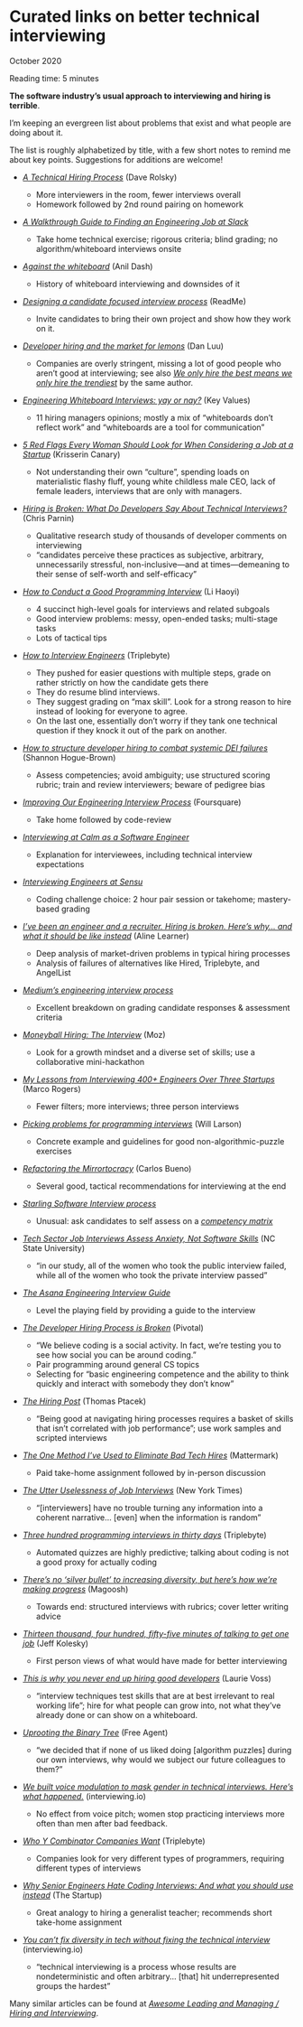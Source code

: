 # Curated links on better technical interviewing

October 2020

Reading time: 5 minutes

**The software industry’s usual approach to interviewing and hiring is terrible**.

I’m keeping an evergreen list about problems that exist and what people are doing about it.

The list is roughly alphabetized by title, with a few short notes to remind me about key points. Suggestions for additions are welcome!

-   [_A Technical Hiring Process_](https://blog.urth.org/2017/07/14/a-technical-hiring-process/) (Dave Rolsky)
    
    -   More interviewers in the room, fewer interviews overall
    -   Homework followed by 2nd round pairing on homework
-   [_A Walkthrough Guide to Finding an Engineering Job at Slack_](https://slack.engineering/a-walkthrough-guide-to-finding-an-engineering-job-at-slack/)
    
    -   Take home technical exercise; rigorous criteria; blind grading; no algorithm/whiteboard interviews onsite
-   [_Against the whiteboard_](https://medium.com/make-better-software/against-the-whiteboard-f1df0013954f) (Anil Dash)
    
    -   History of whiteboard interviewing and downsides of it
-   [_Designing a candidate focused interview process_](https://blog.readme.com/designing-a-candidate-focused-interview-process/) (ReadMe)
    
    -   Invite candidates to bring their own project and show how they work on it.
-   [_Developer hiring and the market for lemons_](https://danluu.com/hiring-lemons/) (Dan Luu)
    
    -   Companies are overly stringent, missing a lot of good people who aren’t good at interviewing; see also [_We only hire the best means we only hire the trendiest_](https://danluu.com/programmer-moneyball/) by the same author.
-   [_Engineering Whiteboard Interviews: yay or nay?_](https://www.keyvalues.com/blog/engineering-whiteboard-interviews-yay-or-nay) (Key Values)
    
    -   11 hiring managers opinions; mostly a mix of “whiteboards don’t reflect work” and “whiteboards are a tool for communication”
-   [_5 Red Flags Every Woman Should Look for When Considering a Job at a Startup_](https://medium.com/@krisserin/5-red-flags-every-woman-should-look-for-when-considering-a-job-at-start-up-32167cbef213) (Krisserin Canary)
    
    -   Not understanding their own “culture”, spending loads on materialistic flashy fluff, young white childless male CEO, lack of female leaders, interviews that are only with managers.
-   [_Hiring is Broken: What Do Developers Say About Technical Interviews?_](http://chrisparnin.me/pdf/interviews-HN.pdf) (Chris Parnin)
    
    -   Qualitative research study of thousands of developer comments on interviewing
    -   “candidates perceive these practices as subjective, arbitrary, unnecessarily stressful, non-inclusive—and at times—demeaning to their sense of self-worth and self-efficacy”
-   [_How to Conduct a Good Programming Interview_](http://www.lihaoyi.com/post/HowtoconductagoodProgrammingInterview.html) (Li Haoyi)
    
    -   4 succinct high-level goals for interviews and related subgoals
    -   Good interview problems: messy, open-ended tasks; multi-stage tasks
    -   Lots of tactical tips
-   [_How to Interview Engineers_](http://blog.triplebyte.com/how-to-interview-engineers) (Triplebyte)
    
    -   They pushed for easier questions with multiple steps, grade on rather strictly on how the candidate gets there
    -   They do resume blind interviews.
    -   They suggest grading on “max skill”. Look for a strong reason to hire instead of looking for everyone to agree.
    -   On the last one, essentially don’t worry if they tank one technical question if they knock it out of the park on another.
-   [_How to structure developer hiring to combat systemic DEI failures_](https://leaddev.com/hiring-onboarding-retention/how-structure-developer-hiring-combat-systemic-dei-failures) (Shannon Hogue-Brown)
    
    -   Assess competencies; avoid ambiguity; use structured scoring rubric; train and review interviewers; beware of pedigree bias
-   [_Improving Our Engineering Interview Process_](https://engineering.foursquare.com/improving-our-engineering-interview-process-106173ba25a9) (Foursquare)
    
    -   Take home followed by code-review
-   [_Interviewing at Calm as a Software Engineer_](https://eng.calm.com/engineer-interview)
    
    -   Explanation for interviewees, including technical interview expectations
-   [_Interviewing Engineers at Sensu_](https://blog.sensu.io/interviewing-engineers-at-sensu-e4fc35cd601f)
    
    -   Coding challenge choice: 2 hour pair session or takehome; mastery-based grading
-   [_I’ve been an engineer and a recruiter. Hiring is broken. Here’s why… and what it should be like instead_](https://blog.alinelerner.com/ive-been-an-engineer-and-a-recruiter-hiring-is-broken-heres-why-and-heres-what-it-should-be-like-instead/) (Aline Learner)
    
    -   Deep analysis of market-driven problems in typical hiring processes
    -   Analysis of failures of alternatives like Hired, Triplebyte, and AngelList
-   [_Medium’s engineering interview process_](https://medium.engineering/mediums-engineering-interview-process-b8d6b67927c4)
    
    -   Excellent breakdown on grading candidate responses & assessment criteria
-   [_Moneyball Hiring: The Interview_](https://moz.com/devblog/moneyball-hiring-the-interview/) (Moz)
    
    -   Look for a growth mindset and a diverse set of skills; use a collaborative mini-hackathon
-   [_My Lessons from Interviewing 400+ Engineers Over Three Startups_](https://firstround.com/review/my-lessons-from-interviewing-400-engineers-over-three-startups/) (Marco Rogers)
    
    -   Fewer filters; more interviews; three person interviews
-   [_Picking problems for programming interviews_](https://lethain.com/appropriate-programming-problems/) (Will Larson)
    
    -   Concrete example and guidelines for good non-algorithmic-puzzle exercises
-   [_Refactoring the Mirrortocracy_](http://carlos.bueno.org/2014/06/refactoring.html) (Carlos Bueno)
    
    -   Several good, tactical recommendations for interviewing at the end
-   [_Starling Software Interview process_](http://www.starling-software.com/en/employment/interview-process)
    
    -   Unusual: ask candidates to self assess on a [_competency matrix_](http://www.starling-software.com/employment/programmer-competency-matrix.html)
-   [_Tech Sector Job Interviews Assess Anxiety, Not Software Skills_](https://news.ncsu.edu/2020/07/tech-job-interviews-anxiety/) (NC State University)
    
    -   “in our study, all of the women who took the public interview failed, while all of the women who took the private interview passed”
-   [_The Asana Engineering Interview Guide_](https://blog.asana.com/2016/03/asana-engineering-interview-guide/)
    
    -   Level the playing field by providing a guide to the interview
-   [_The Developer Hiring Process is Broken_](https://builttoadapt.io/the-developer-hiring-process-is-broken-672bf273c183) (Pivotal)
    
    -   “We believe coding is a social activity. In fact, we’re testing you to see how social you can be around coding.”
    -   Pair programming around general CS topics
    -   Selecting for “basic engineering competence and the ability to think quickly and interact with somebody they don’t know”
-   [_The Hiring Post_](https://sockpuppet.org/blog/2015/03/06/the-hiring-post/) (Thomas Ptacek)
    
    -   “Being good at navigating hiring processes requires a basket of skills that isn’t correlated with job performance”; use work samples and scripted interviews
-   [_The One Method I’ve Used to Eliminate Bad Tech Hires_](https://mattermark.com/the-one-method-ive-used-to-eliminate-bad-tech-hires/) (Mattermark)
    
    -   Paid take-home assignment followed by in-person discussion
-   [_The Utter Uselessness of Job Interviews_](https://www.nytimes.com/2017/04/08/opinion/sunday/the-utter-uselessness-of-job-interviews.html) (New York Times)
    
    -   “\[interviewers\] have no trouble turning any information into a coherent narrative… \[even\] when the information is random”
-   [_Three hundred programming interviews in thirty days_](http://blog.triplebyte.com/three-hundred-programming-interviews-in-thirty-days) (Triplebyte)
    
    -   Automated quizzes are highly predictive; talking about coding is not a good proxy for actually coding
-   [_There’s no ‘silver bullet’ to increasing diversity, but here’s how we’re making progress_](https://magoosh.com/blog/silver-bullet-diversity-progress/) (Magoosh)
    
    -   Towards end: structured interviews with rubrics; cover letter writing advice
-   [_Thirteen thousand, four hundred, fifty-five minutes of talking to get one job_](http://kolesky.com/datums/job-search/) (Jeff Kolesky)
    
    -   First person views of what would have made for better interviewing
-   [_This is why you never end up hiring good developers_](https://qz.com/258066/this-is-why-you-dont-hire-good-developers/) (Laurie Voss)
    
    -   “interview techniques test skills that are at best irrelevant to real working life”; hire for what people can grow into, not what they’ve already done or can show on a whiteboard.
-   [_Uprooting the Binary Tree_](https://engineering.freeagent.com/2020/08/19/uprooting-the-binary-tree/) (Free Agent)
    
    -   “we decided that if none of us liked doing \[algorithm puzzles\] during our own interviews, why would we subject our future colleagues to them?”
-   [_We built voice modulation to mask gender in technical interviews. Here’s what happened._](http://blog.interviewing.io/we-built-voice-modulation-to-mask-gender-in-technical-interviews-heres-what-happened/) (interviewing.io)
    
    -   No effect from voice pitch; women stop practicing interviews more often than men after bad feedback.
-   [_Who Y Combinator Companies Want_](http://blog.triplebyte.com/who-y-combinator-companies-want) (Triplebyte)
    
    -   Companies look for very different types of programmers, requiring different types of interviews
-   [_Why Senior Engineers Hate Coding Interviews: And what you should use instead_](https://medium.com/swlh/why-senior-engineers-hate-coding-interviews-d583d2855757) (The Startup)
    
    -   Great analogy to hiring a generalist teacher; recommends short take-home assignment
-   [_You can’t fix diversity in tech without fixing the technical interview_](http://blog.interviewing.io/you-cant-fix-diversity-in-tech-without-fixing-the-technical-interview/) (interviewing.io)
    
    -   “technical interviewing is a process whose results are nondeterministic and often arbitrary… \[that\] hit underrepresented groups the hardest”

Many similar articles can be found at [_Awesome Leading and Managing / Hiring and Interviewing_](https://github.com/LappleApple/awesome-leading-and-managing/blob/master/Hiring-and-Interviewing.md).